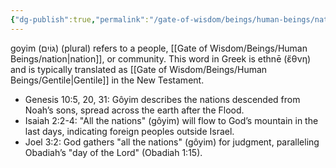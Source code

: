 ```yaml
---
{"dg-publish":true,"permalink":"/gate-of-wisdom/beings/human-beings/nation/","tags":["#GateWisdom","Being","HumanBeing","N"]}
---
```


goyim (גּוֹיִם) (plural) refers to a people, [[Gate of Wisdom/Beings/Human Beings/nation\|nation]], or community. 
This word in Greek is ethnē (ἔθνη) and is typically translated as [[Gate of Wisdom/Beings/Human Beings/Gentile\|Gentile]] in the New Testament. 

- Genesis 10:5, 20, 31: Gôyim describes the nations descended from Noah’s sons, spread across the earth after the Flood.
- Isaiah 2:2-4: "All the nations" (gôyim) will flow to God’s mountain in the last days, indicating foreign peoples outside Israel.
- Joel 3:2: God gathers "all the nations" (gôyim) for judgment, paralleling Obadiah’s "day of the Lord" (Obadiah 1:15).


